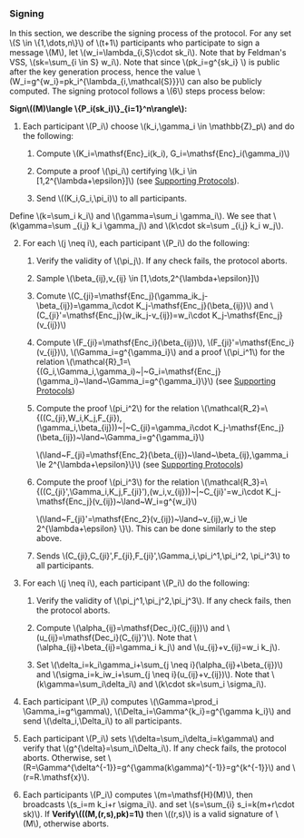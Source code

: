 ### Signing

In this section, we describe the signing process of the protocol. For any set \\(S \in \\{1,\dots,n\\}\\) of \\(t+1\\) participants who participate to sign a message \\(M\\), let \\(w_i=\lambda_{i,S}\cdot sk_i\\). Note that by Feldman's VSS, \\(sk=\sum_{i \in S} w_i\\). Note that since \\(pk_i=g^{sk_i} \\) is public after the key generation process, hence the value \\(W_i=g^{w_i}=pk_i^{\lambda_{i,\mathcal{S}}}\\) can also be publicly computed. The signing protocol follows a  \\(6\\) steps process below:

**Sign\\((M)\langle \\{P_i(sk_i)\\}_{i=1}^n\rangle\\):** 

1. Each participant \\(P_i\\) choose \\(k_i,\gamma_i \in \mathbb{Z}_p\\) and do the following:

    1. Compute \\(K_i=\mathsf{Enc}_i(k_i), G_i=\mathsf{Enc}_i(\gamma_i)\\) 

    2. Compute a proof \\(\pi_i\\) certifying \\(k_i \in [1,2^{\lambda+\epsilon}]\\) (see [Supporting Protocols](./supporting-algorithms.md)).

    3. Send \\((K_i,G_i,\pi_i)\\) to all participants. 
 
 Define \\(k=\sum_i k_i\\) and \\(\gamma=\sum_i \gamma_i\\). We see that 
\\(k\gamma=\sum _{i,j} k_i \gamma_j\\) and \\(k\cdot sk=\sum _{i,j} k_i w_j\\).

2. For each \\(j \neq i\\), each participant \\(P_i\\) do the following:

    1. Verify the validity of \\(\pi_j\\). If any check fails, the protocol aborts.

    2. Sample \\(\beta_{ij},v_{ij} \in [1,\dots,2^{\lambda+\epsilon}]\\)

    3. Comute \\(C_{ji}=\mathsf{Enc_j}(\gamma_ik_j-\beta_{ij})=\gamma_i\cdot K_j-\mathsf{Enc_j}(\beta_{ij})\\) and \\(C_{ji}'=\mathsf{Enc_j}(w_ik_j-v_{ij})=w_i\cdot K_j-\mathsf{Enc_j}(v_{ij})\\)

    4. Compute \\(F_{ji}=\mathsf{Enc_i}(\beta_{ij})\\), \\(F_{ji}'=\mathsf{Enc_i}(v_{ij})\\), \\(\Gamma_i=g^{\gamma_i}\\) and a proof \\(\pi_i^1\\) for the relation \\(\mathcal{R}_1=\\{(G_i,\Gamma_i,\gamma_i)~|~G_i=\mathsf{Enc_j}(\gamma_i)~\land~\Gamma_i=g^{\gamma_i}\\}\\) (see [Supporting Protocols](./supporting-algorithms.md))

    5. Compute the proof \\(pi_i^2\\) for the relation \\(\mathcal{R_2}=\\{((C_{ji},W_i,K_j,F_{ji}),(\gamma_i,\beta_{ij}))~|~C_{ji}=\gamma_i\cdot K_j-\mathsf{Enc_j}(\beta_{ij})~\land~\Gamma_i=g^{\gamma_i}\\)

        \\(\land~F_{ji}=\mathsf{Enc_2}(\beta_{ij})~\land~\beta_{ij},\gamma_i \le 2^{\lambda+\epsilon}\\}\\) (see [Supporting Protocols](./supporting-algorithms.md))
     

    6. Compute the proof \\(pi_i^3\\) for the relation \\(\mathcal{R_3}=\\{((C_{ji}',\Gamma_i,K_j,F_{ji}'),(w_i,v_{ij}))~|~C_{ji}'=w_i\cdot K_j-\mathsf{Enc_j}(v_{ij})~\land~W_i=g^{w_i}\\)

        \\(\land~F_{ji}'=\mathsf{Enc_2}(v_{ij})~\land~v_{ij},w_i \le 2^{\lambda+\epsilon} \\}\\). This can be done similarly to the step above.

    7. Sends \\(C_{ji},C_{ji}',F_{ji},F_{ji}',\Gamma_i,\pi_i^1,\pi_i^2, \pi_i^3\\) to all participants.

3. For each \\(j \neq i\\), each participant \\(P_i\\) do the following:

    1. Verify the validity of \\(\pi_j^1,\pi_j^2,\pi_j^3\\). If any check fails, then the protocol aborts.

    2. Compute \\(\alpha_{ij}=\mathsf{Dec_i}(C_{ij})\\) and \\(u_{ij}=\mathsf{Dec_i}(C_{ij}')\\). Note that \\(\alpha_{ij}+\beta_{ij}=\gamma_i k_j\\) and \\(u_{ij}+v_{ij}=w_i k_j\\).
  
    3. Set \\(\delta_i=k_i\gamma_i+\sum_{j \neq i}(\alpha_{ij}+\beta_{ij})\\) and \\(\sigma_i=k_iw_i+\sum_{j \neq i}(u_{ij}+v_{ij})\\). Note that \\(k\gamma=\sum_i\delta_i\\) and \\(k\cdot sk=\sum_i \sigma_i\\).


4. Each participant \\(P_i\\) computes \\(\Gamma=\prod_i \Gamma_i=g^\gamma\\), \\(\Delta_i=\Gamma^{k_i}=g^{\gamma k_i}\\) and send \\(\delta_i,\Delta_i\\) to all participants.

5. Each participant \\(P_i\\) sets \\(\delta=\sum_i\delta_i=k\gamma\\) and verify that \\(g^{\delta}=\sum_i\Delta_i\\). If any check fails, the protocol aborts. Otherwise, set \\(R=\Gamma^{\delta^{-1}}=g^{\gamma(k\gamma)^{-1}}=g^{k^{-1}}\\) and \\(r=R.\mathsf{x}\\).


6. Each participants \\(P_i\\) computes \\(m=\mathsf{H}(M)\\), then broadcasts \\(s_i=m k_i+r \sigma_i\\). and set \\(s=\sum_{i} s_i=k(m+r\cdot sk)\\). If **Verify\\(((M,(r,s),pk)=1\\)** then \\((r,s)\\) is a valid signature of \\(M\\), otherwise aborts.

